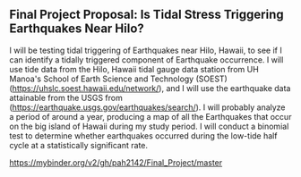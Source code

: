 ## Final Project Proposal: Is Tidal Stress Triggering Earthquakes Near Hilo?

I will be testing tidal triggering of Earthquakes near Hilo, Hawaii, to see if I can identify a tidally triggered component of Earthquake occurrence. I will use tide data from the Hilo, Hawaii tidal gauge data station from UH Manoa's School of Earth Science and Technology (SOEST) (https://uhslc.soest.hawaii.edu/network/), and I will use the earthquake data attainable from the USGS from (https://earthquake.usgs.gov/earthquakes/search/). I will probably analyze a period of around a year, producing a map of all the Earthquakes that occur on the big island of Hawaii during my study period. I will conduct a binomial test to determine whether earthquakes occurred during the low-tide half cycle at a statistically significant rate.

https://mybinder.org/v2/gh/pah2142/Final_Project/master